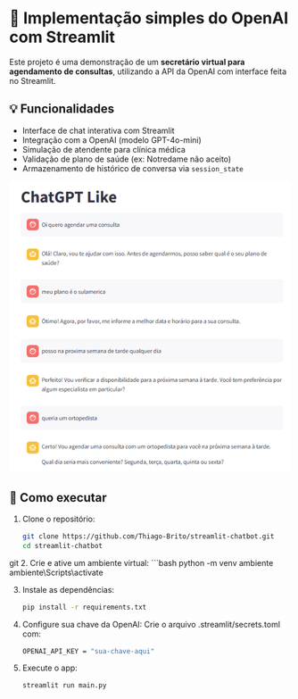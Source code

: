 # 🤖 Implementação simples do OpenAI com Streamlit

Este projeto é uma demonstração de um **secretário virtual para agendamento de consultas**, utilizando a API da OpenAI com interface feita no Streamlit.

## 💡 Funcionalidades

- Interface de chat interativa com Streamlit
- Integração com a OpenAI (modelo GPT-4o-mini)
- Simulação de atendente para clínica médica
- Validação de plano de saúde (ex: Notredame não aceito)
- Armazenamento de histórico de conversa via `session_state`

![App Screenshot](screenshot.png)


## 🚀 Como executar

1. Clone o repositório:

   ```bash
   git clone https://github.com/Thiago-Brito/streamlit-chatbot.git
   cd streamlit-chatbot
git
2. Crie e ative um ambiente virtual:
    ```bash
    python -m venv ambiente
    ambiente\Scripts\activate

3. Instale as dependências:
    ```bash
    pip install -r requirements.txt

4. Configure sua chave da OpenAI: Crie o arquivo .streamlit/secrets.toml com:
    ```bash
    OPENAI_API_KEY = "sua-chave-aqui"

5. Execute o app:
    ```bash
    streamlit run main.py

